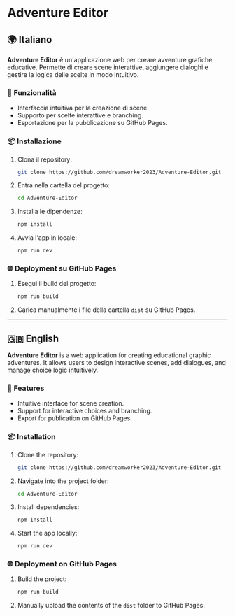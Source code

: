 # Adventure Editor

## 🌍 Italiano
**Adventure Editor** è un'applicazione web per creare avventure grafiche educative. Permette di creare scene interattive, aggiungere dialoghi e gestire la logica delle scelte in modo intuitivo.

### 🚀 Funzionalità
- Interfaccia intuitiva per la creazione di scene.
- Supporto per scelte interattive e branching.
- Esportazione per la pubblicazione su GitHub Pages.

### 📦 Installazione
1. Clona il repository:
   ```sh
   git clone https://github.com/dreamworker2023/Adventure-Editor.git
   ```
2. Entra nella cartella del progetto:
   ```sh
   cd Adventure-Editor
   ```
3. Installa le dipendenze:
   ```sh
   npm install
   ```
4. Avvia l'app in locale:
   ```sh
   npm run dev
   ```

### 🌐 Deployment su GitHub Pages
1. Esegui il build del progetto:
   ```sh
   npm run build
   ```
2. Carica manualmente i file della cartella `dist` su GitHub Pages.

---

## 🇬🇧 English
**Adventure Editor** is a web application for creating educational graphic adventures. It allows users to design interactive scenes, add dialogues, and manage choice logic intuitively.

### 🚀 Features
- Intuitive interface for scene creation.
- Support for interactive choices and branching.
- Export for publication on GitHub Pages.

### 📦 Installation
1. Clone the repository:
   ```sh
   git clone https://github.com/dreamworker2023/Adventure-Editor.git
   ```
2. Navigate into the project folder:
   ```sh
   cd Adventure-Editor
   ```
3. Install dependencies:
   ```sh
   npm install
   ```
4. Start the app locally:
   ```sh
   npm run dev
   ```

### 🌐 Deployment on GitHub Pages
1. Build the project:
   ```sh
   npm run build
   ```
2. Manually upload the contents of the `dist` folder to GitHub Pages.

